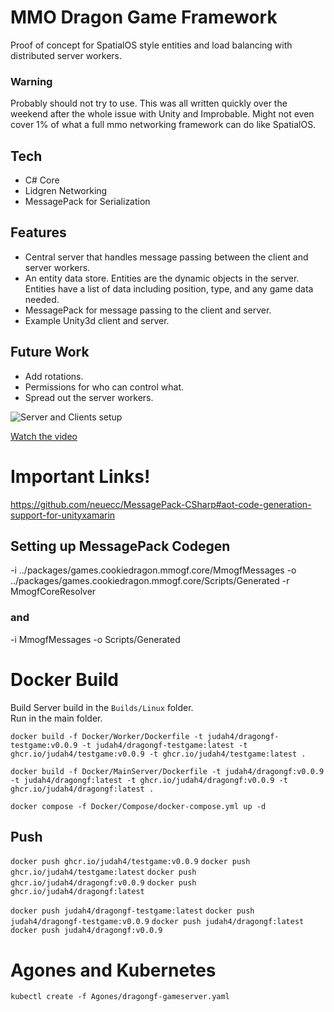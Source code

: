
# MMO Dragon Game Framework

Proof of concept for SpatialOS style entities and load balancing with distributed server workers. 

### Warning  

Probably should not try to use. This was all written quickly over the weekend after the whole issue with Unity and Improbable.  Might not even cover 1% of what a full mmo networking framework can do like SpatialOS.

## Tech
* C# Core
* Lidgren Networking
* MessagePack for Serialization

## Features

* Central server that handles message passing between the client and server workers.  
* An entity data store. Entities are the dynamic objects in the server. Entities have a list of data including position, type, and any game data needed.  
* MessagePack  for message passing to the client and server.  
* Example Unity3d client and server.  

## Future Work
* Add rotations.  
* Permissions for who can control what.
* Spread out the server workers.


![Server and Clients setup](https://img.youtube.com/vi/f6h_A6oPgyM/0.jpg)  

[Watch the video](https://youtu.be/f6h_A6oPgyM)  

# Important Links!

https://github.com/neuecc/MessagePack-CSharp#aot-code-generation-support-for-unityxamarin

## Setting up MessagePack Codegen
-i 
../packages/games.cookiedragon.mmogf.core/MmogfMessages
-o 
../packages/games.cookiedragon.mmogf.core/Scripts/Generated
-r
MmogfCoreResolver


### and

-i
MmogfMessages
-o
Scripts/Generated

# Docker Build

Build Server build in the `Builds/Linux` folder.  
Run in the main folder.  


`docker build -f Docker/Worker/Dockerfile -t judah4/dragongf-testgame:v0.0.9 -t judah4/dragongf-testgame:latest -t ghcr.io/judah4/testgame:v0.0.9 -t ghcr.io/judah4/testgame:latest .`

`docker build -f Docker/MainServer/Dockerfile -t judah4/dragongf:v0.0.9 -t judah4/dragongf:latest -t ghcr.io/judah4/dragongf:v0.0.9 -t ghcr.io/judah4/dragongf:latest .`

`docker compose -f Docker/Compose/docker-compose.yml up -d`

## Push

`docker push ghcr.io/judah4/testgame:v0.0.9`
`docker push ghcr.io/judah4/testgame:latest`
`docker push ghcr.io/judah4/dragongf:v0.0.9`
`docker push ghcr.io/judah4/dragongf:latest`

`docker push judah4/dragongf-testgame:latest`
`docker push judah4/dragongf-testgame:v0.0.9`
`docker push judah4/dragongf:latest`
`docker push judah4/dragongf:v0.0.9`

# Agones and Kubernetes

`kubectl create -f Agones/dragongf-gameserver.yaml`